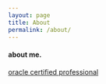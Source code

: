 ```yaml
---
layout: page
title: About
permalink: /about/
---
```

#### about me.
[oracle certified professional](https://github.com/greenwichmt/greenwichmt.github.io/blob/master/resume/eCertificate.pdf)
